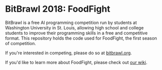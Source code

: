 # BitBrawl 2018: FoodFight
BitBrawl is a free AI programming competition run by students at Washington University in St. Louis, allowing high school and college students to improve their programming skills in a free and competitive format.
This repository holds the code used for FoodFight, the first season of competition.

If you're interested in competing, please do so at [bitbrawl.org](http://www.bitbrawl.org).

If you'd like to learn more about FoodFight, please check out [our wiki](https://github.com/bitbrawl/foodfight/wiki).

